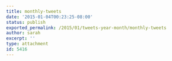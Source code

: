 ```yaml
---
title: monthly-tweets
date: '2015-01-04T00:23:25-08:00'
status: publish
exported_permalink: /2015/01/tweets-year-month/monthly-tweets
author: sarah
excerpt: ''
type: attachment
id: 5416
---
```

<!DOCTYPE html PUBLIC "-//W3C//DTD HTML 4.0 Transitional//EN" "http://www.w3.org/TR/REC-html40/loose.dtd">
<?xml encoding="UTF-8">
